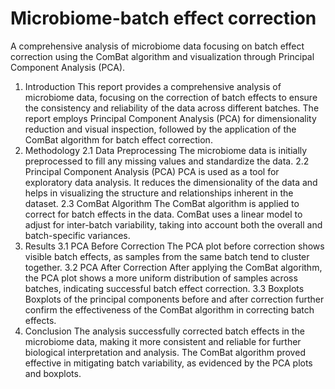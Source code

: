 # Microbiome-batch effect correction 
A comprehensive analysis of microbiome data focusing on batch effect correction using the ComBat algorithm and visualization through Principal Component Analysis (PCA).

1. Introduction
This report provides a comprehensive analysis of microbiome data, focusing on the correction of batch effects to ensure the consistency and reliability of the data across different batches. The report employs Principal Component Analysis (PCA) for dimensionality reduction and visual inspection, followed by the application of the ComBat algorithm for batch effect correction.
2. Methodology
2.1 Data Preprocessing
The microbiome data is initially preprocessed to fill any missing values and standardize the data.
2.2 Principal Component Analysis (PCA)
PCA is used as a tool for exploratory data analysis. It reduces the dimensionality of the data and helps in visualizing the structure and relationships inherent in the dataset.
2.3 ComBat Algorithm
The ComBat algorithm is applied to correct for batch effects in the data. ComBat uses a linear model to adjust for inter-batch variability, taking into account both the overall and batch-specific variances.
3. Results
3.1 PCA Before Correction
The PCA plot before correction shows visible batch effects, as samples from the same batch tend to cluster together.
3.2 PCA After Correction
After applying the ComBat algorithm, the PCA plot shows a more uniform distribution of samples across batches, indicating successful batch effect correction.
3.3 Boxplots
Boxplots of the principal components before and after correction further confirm the effectiveness of the ComBat algorithm in correcting batch effects.
4. Conclusion
The analysis successfully corrected batch effects in the microbiome data, making it more consistent and reliable for further biological interpretation and analysis. The ComBat algorithm proved effective in mitigating batch variability, as evidenced by the PCA plots and boxplots.

